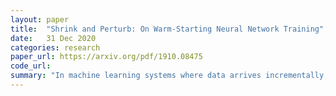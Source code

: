 ```yaml
---
layout: paper
title:  "Shrink and Perturb: On Warm-Starting Neural Network Training"
date:   31 Dec 2020
categories: research
paper_url: https://arxiv.org/pdf/1910.08475
code_url: 
summary: "In machine learning systems where data arrives incrementally, it's common to build a sequence of models that incorporate progressively more data. It has been shown that simply continuing training of a model on new data often results in poorer generalization compared to models initialized randomly, despite similar training losses. This discrepancy persists even when hyperparameter adjustments are made, often at the expense of the time saved through warm starting. This work investigates this phenomenon and introduces shrink and perturb, a simple yet effective method to mitigate the issue, with experiments demonstrating its utility in various contexts."
---
```


